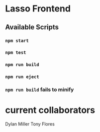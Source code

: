 # Lasso Frontend

## Available Scripts

### `npm start`
### `npm test`
### `npm run build`
### `npm run eject`
### `npm run build` fails to minify

# current collaborators

Dylan Miller
Tony Flores
